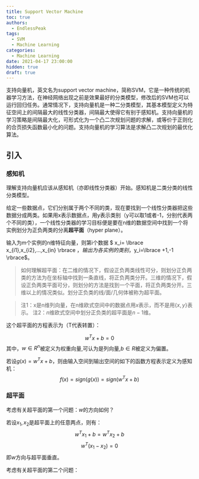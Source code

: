 ```yaml
---
title: Support Vector Machine
toc: true
authors:
  - EndlessPeak
tags:
  - SVM
  - Machine Learning
categories: 
  - Machine Learning
date: 2021-04-17 23:00:00
hidden: true
draft: true
---
```


支持向量机，英文名为support vector machine，简称SVM，它是一种传统的机器学习方法，在神经网络出现之前是效果最好的分类模型，修改后的SVM也可以运行回归任务。通常情况下，支持向量机是一种二分类模型，其基本模型定义为特征空间上的间隔最大的线性分类器，间隔最大使得它有别于感知机。支持向量机的学习策略是间隔最大化，可形式化为一个凸二次规划问题的求解，或等价于正则化的合页损失函数最小化的问题。支持向量机的学习算法是求解凸二次规划的最优化算法。

<!--more-->

## 引入

### 感知机

理解支持向量机应该从感知机（亦即线性分类器）开始。感知机是二类分类的线性分类模型。

给定一些数据点，它们分别属于两个不同的类，现在要找到一个线性分类器把这些数据分成两类。如果用x表示数据点，用y表示类别（y可以取1或者-1，分别代表两个不同的类），一个线性分类器的学习目标便是要在n维的数据空间中找到一个将实例划分为正负两类的分离**超平面**（hyper plane）。

输入为m个实例的n维特征向量，则第i个数据 $ x_i= \lbrace x_{i1},x_{i2},...,x_{in} \rbrace $，输出为各实例的类别，$y_i=\lbrace +1,-1 \rbrace$。

>如何理解超平面：在二维的情况下，假设正负两类线性可分，则划分正负两类的方法为在坐标轴中找到一条直线，将正负两类分开。三维的情况下，假设正负两类平面可分，则划分的方法是找到一个平面，将正负两类分开。三维以上的情况类似。划分正负类的线/面/几何体被称为超平面。

>注1：x是n维列向量，在n维欧式空间中的数据点用$x$表示，而不是用$\lbrace x,y \rbrace$表示。
>注2：$n$维欧式空间中划分正负类的超平面是$n-1$维。

这个超平面的方程表示为（T代表转置）：

$$
w^Tx+b=0
$$
其中，$w \in R^n$被定义为权重向量,可认为是列向量,$b \in R$被定义为偏置。

若设$g(x)=w^Tx+b$，则由输入空间到输出空间的如下的函数方程表示定义为感知机：
$$
f(x)=sign(g(x))=sign(w^Tx+b)
$$

### 超平面

考虑有关超平面的第一个问题：$w$的方向如何？

若设$x_1,x_2$是超平面上的任意两点，则有：
$$
w^Tx_1+b=w^Tx_2+b
$$
$$
w^T(x_1-x_2)=0
$$
即$w$方向与超平面垂直。

考虑有关超平面的第二个问题：
